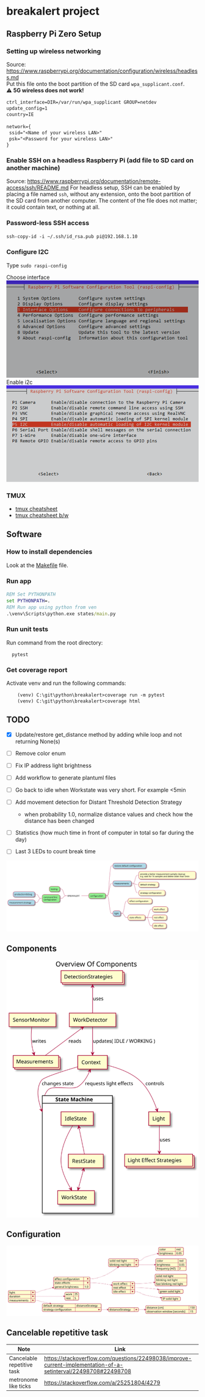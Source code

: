 # breakalert project

## Raspberry Pi Zero Setup

### Setting up wireless networking

Source: <https://www.raspberrypi.org/documentation/configuration/wireless/headless.md>  
Put this file onto the boot partition of the SD card `wpa_supplicant.conf`.   
:warning: **5G wireless does not work!**

```properties
ctrl_interface=DIR=/var/run/wpa_supplicant GROUP=netdev
update_config=1
country=IE

network={
 ssid="<Name of your wireless LAN>"
 psk="<Password for your wireless LAN>"
}
```

### Enable SSH on a headless Raspberry Pi (add file to SD card on another machine)

Source: <https://www.raspberrypi.org/documentation/remote-access/ssh/README.md>
For headless setup, SSH can be enabled by placing a file named `ssh`, without any extension, onto the boot partition of the SD card from another computer. The content of the file does not matter; it could contain text, or nothing at all.

### Password-less SSH access

`ssh-copy-id -i ~/.ssh/id_rsa.pub pi@192.168.1.10`

### Configure I2C

Type `sudo raspi-config`  

Choose interface  
![raspi-config](./docs/img/rasp-config.png)  
Enable i2c  
![i2c](./docs/img/i2c.png)  

### TMUX

- [tmux cheatsheet](./docs/img/tmux.png)
- [tmux cheatsheet b/w](./docs/img/tmux-printer.png)

## Software

### How to install dependencies

Look at the [Makefile](./Makefile) file.

### Run app

```bat
REM Set PYTHONPATH
set PYTHONPATH=.
REM Run app using python from ven
.\venv\Scripts\python.exe states/main.py
```

### Run unit tests

Run command from the root directory:

```shell
  pytest
```

### Get coverage report

Activate venv and run the following commands:

```shell
    (venv) C:\git\python\breakalert>coverage run -m pytest
    (venv) C:\git\python\breakalert>coverage html
```

## TODO

- [x] Update/restore get_distance method by adding while loop and not returning None(s)
- [ ] Remove color enum
- [ ] Fix IP address light brightness
- [ ] Add workflow to generate plantuml files
- [ ] Go back to idle when Workstate was very short. For example <5min
- [ ] Add movement detection for Distant Threshold Detection Strategy
  - when probability 1.0, normalize distance values and check how the distance has been changed
- [ ] Statistics (how much time in front of computer in total so far during the day)
- [ ] Last 3 LEDs to count break time
  
 
![todo](./docs/uml/todo-mindmap.svg)

## Components

![compenents](./docs/uml/compenents.svg)

## Configuration

![configuration](./docs/uml/configuration.svg)

## Cancelable repetitive task

| Note                       | Link                                                                                                             |
| -------------------------- | ---------------------------------------------------------------------------------------------------------------- |
| Cancelable repetitive task | <https://stackoverflow.com/questions/22498038/improve-current-implementation-of-a-setinterval/22498708#22498708> |
| metronome like ticks       | <https://stackoverflow.com/a/25251804/4279>                                                                      |
